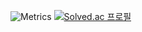 ![Metrics](https://github.com/uglyonlytoday/uglyonlytoday/blob/main/github-metrics.svg)
[![Solved.ac
프로필](http://mazassumnida.wtf/api/generate_badge?boj=uglyonlytoday)](https://solved.ac/uglyonlytoday)
